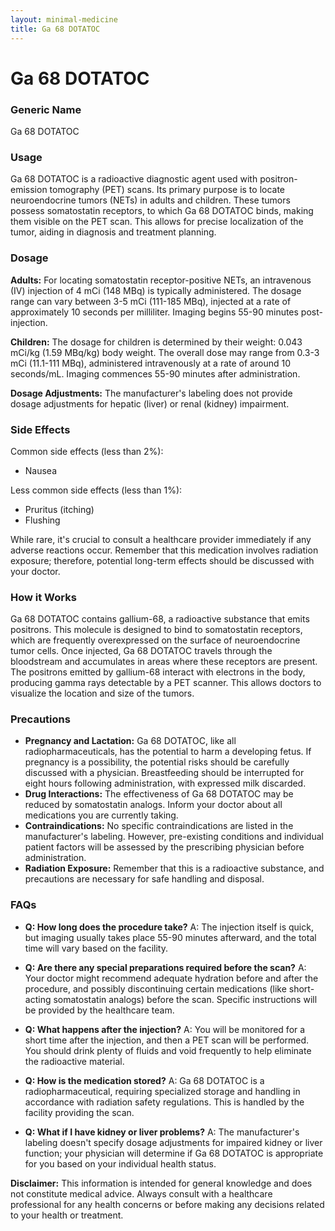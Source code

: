 ```yaml
---
layout: minimal-medicine
title: Ga 68 DOTATOC
---
```


# Ga 68 DOTATOC
### Generic Name
Ga 68 DOTATOC

### Usage
Ga 68 DOTATOC is a radioactive diagnostic agent used with positron-emission tomography (PET) scans. Its primary purpose is to locate neuroendocrine tumors (NETs) in adults and children.  These tumors possess somatostatin receptors, to which Ga 68 DOTATOC binds, making them visible on the PET scan.  This allows for precise localization of the tumor, aiding in diagnosis and treatment planning.

### Dosage

**Adults:** For locating somatostatin receptor-positive NETs, an intravenous (IV) injection of 4 mCi (148 MBq) is typically administered.  The dosage range can vary between 3-5 mCi (111-185 MBq), injected at a rate of approximately 10 seconds per milliliter. Imaging begins 55-90 minutes post-injection.

**Children:**  The dosage for children is determined by their weight: 0.043 mCi/kg (1.59 MBq/kg) body weight.  The overall dose may range from 0.3-3 mCi (11.1-111 MBq), administered intravenously at a rate of around 10 seconds/mL. Imaging commences 55-90 minutes after administration.

**Dosage Adjustments:** The manufacturer's labeling does not provide dosage adjustments for hepatic (liver) or renal (kidney) impairment.

### Side Effects

Common side effects (less than 2%):

* Nausea

Less common side effects (less than 1%):

* Pruritus (itching)
* Flushing

While rare, it's crucial to consult a healthcare provider immediately if any adverse reactions occur.  Remember that this medication involves radiation exposure; therefore, potential long-term effects should be discussed with your doctor.

### How it Works

Ga 68 DOTATOC contains gallium-68, a radioactive substance that emits positrons.  This molecule is designed to bind to somatostatin receptors, which are frequently overexpressed on the surface of neuroendocrine tumor cells.  Once injected, Ga 68 DOTATOC travels through the bloodstream and accumulates in areas where these receptors are present.  The positrons emitted by gallium-68 interact with electrons in the body, producing gamma rays detectable by a PET scanner.  This allows doctors to visualize the location and size of the tumors.

### Precautions

* **Pregnancy and Lactation:** Ga 68 DOTATOC, like all radiopharmaceuticals, has the potential to harm a developing fetus.  If pregnancy is a possibility, the potential risks should be carefully discussed with a physician. Breastfeeding should be interrupted for eight hours following administration, with expressed milk discarded.
* **Drug Interactions:**  The effectiveness of Ga 68 DOTATOC may be reduced by somatostatin analogs.  Inform your doctor about all medications you are currently taking.
* **Contraindications:** No specific contraindications are listed in the manufacturer's labeling. However,  pre-existing conditions and individual patient factors will be assessed by the prescribing physician before administration.
* **Radiation Exposure:**  Remember that this is a radioactive substance, and precautions are necessary for safe handling and disposal.

### FAQs

* **Q: How long does the procedure take?** A:  The injection itself is quick, but imaging usually takes place 55-90 minutes afterward, and the total time will vary based on the facility.

* **Q: Are there any special preparations required before the scan?** A:  Your doctor might recommend adequate hydration before and after the procedure, and possibly discontinuing certain medications (like short-acting somatostatin analogs) before the scan.  Specific instructions will be provided by the healthcare team.

* **Q:  What happens after the injection?** A: You will be monitored for a short time after the injection, and then a PET scan will be performed. You should drink plenty of fluids and void frequently to help eliminate the radioactive material.


* **Q: How is the medication stored?** A:  Ga 68 DOTATOC is a radiopharmaceutical, requiring specialized storage and handling in accordance with radiation safety regulations.  This is handled by the facility providing the scan.

* **Q: What if I have kidney or liver problems?** A: The manufacturer's labeling doesn't specify dosage adjustments for impaired kidney or liver function; your physician will determine if Ga 68 DOTATOC is appropriate for you based on your individual health status.

**Disclaimer:** This information is intended for general knowledge and does not constitute medical advice. Always consult with a healthcare professional for any health concerns or before making any decisions related to your health or treatment.
